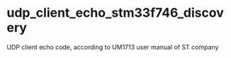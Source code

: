 # udp_client_echo_stm33f746_discovery
UDP client echo code, according to UM1713 user manual of ST company
